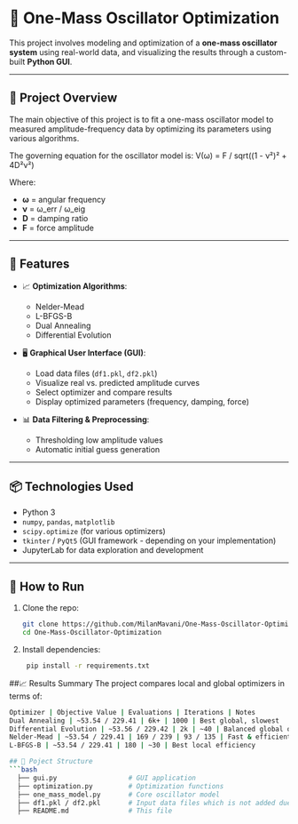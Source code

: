 # 🧪 One-Mass Oscillator Optimization

This project involves modeling and optimization of a **one-mass oscillator system** using real-world data, and visualizing the results through a custom-built **Python GUI**.

---

## 📌 Project Overview

The main objective of this project is to fit a one-mass oscillator model to measured amplitude-frequency data by optimizing its parameters using various algorithms.

The governing equation for the oscillator model is:
V(ω) = F / sqrt((1 - ν²)² + 4D²ν²)


Where:
- **ω** = angular frequency  
- **ν** = ω_err / ω_eig  
- **D** = damping ratio  
- **F** = force amplitude

---

## 🧰 Features

- 📈 **Optimization Algorithms**:
  - Nelder-Mead
  - L-BFGS-B
  - Dual Annealing
  - Differential Evolution

- 🖥️ **Graphical User Interface (GUI)**:
  - Load data files (`df1.pkl`, `df2.pkl`)
  - Visualize real vs. predicted amplitude curves
  - Select optimizer and compare results
  - Display optimized parameters (frequency, damping, force)

- 📊 **Data Filtering & Preprocessing**:
  - Thresholding low amplitude values
  - Automatic initial guess generation

---

## 📦 Technologies Used

- Python 3
- `numpy`, `pandas`, `matplotlib`
- `scipy.optimize` (for various optimizers)
- `tkinter` / `PyQt5` (GUI framework - depending on your implementation)
- JupyterLab for data exploration and development

---

## 🏁 How to Run

1. Clone the repo:
   ```bash
   git clone https://github.com/MilanMavani/One-Mass-Oscillator-Optimization.git
   cd One-Mass-Oscillator-Optimization
2. Install dependencies:
   ```bash
    pip install -r requirements.txt

##📈 Results Summary
The project compares local and global optimizers in terms of:
  ```bash
  Optimizer | Objective Value | Evaluations | Iterations | Notes
  Dual Annealing | ~53.54 / 229.41 | 6k+ | 1000 | Best global, slowest
  Differential Evolution | ~53.56 / 229.42 | 2k | ~40 | Balanced global option
  Nelder-Mead | ~53.54 / 229.41 | 169 / 239 | 93 / 135 | Fast & efficient locally
  L-BFGS-B | ~53.54 / 229.41 | 180 | ~30 | Best local efficiency

## 📂 Poject Structure
  ```bash
    ├── gui.py                  # GUI application
    ├── optimization.py         # Optimization functions
    ├── one_mass_model.py       # Core oscillator model
    ├── df1.pkl / df2.pkl       # Input data files which is not added due to confidentiality
    ├── README.md               # This file

